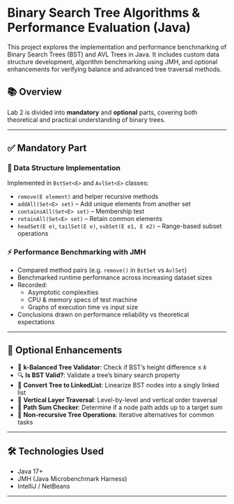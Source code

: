 # Binary Search Tree Algorithms & Performance Evaluation (Java)

This project explores the implementation and performance benchmarking of Binary Search Trees (BST) and AVL Trees in Java. It includes custom data structure development, algorithm benchmarking using JMH, and optional enhancements for verifying balance and advanced tree traversal methods.

## 📚 Overview

Lab 2 is divided into **mandatory** and **optional** parts, covering both theoretical and practical understanding of binary trees.

---

## ✅ Mandatory Part

### 🔧 Data Structure Implementation

Implemented in `BstSet<E>` and `AvlSet<E>` classes:

- `remove(E element)` and helper recursive methods
- `addAll(Set<E> set)` – Add unique elements from another set
- `containsAll(Set<E> set)` – Membership test
- `retainAll(Set<E> set)` – Retain common elements
- `headSet(E e)`, `tailSet(E e)`, `subSet(E e1, E e2)` – Range-based subset operations

### ⚡ Performance Benchmarking with JMH

- Compared method pairs (e.g. `remove()` in `BstSet` vs `AvlSet`)
- Benchmarked runtime performance across increasing dataset sizes
- Recorded:
  - Asymptotic complexities
  - CPU & memory specs of test machine
  - Graphs of execution time vs input size
- Conclusions drawn on performance reliability vs theoretical expectations

---

## 🧪 Optional Enhancements

- 🧮 **k-Balanced Tree Validator**: Check if BST’s height difference ≤ *k*
- 🔍 **Is BST Valid?**: Validate a tree’s binary search property
- 🌳 **Convert Tree to LinkedList**: Linearize BST nodes into a singly linked list
- 🔁 **Vertical Layer Traversal**: Level-by-level and vertical order traversal
- 🔎 **Path Sum Checker**: Determine if a node path adds up to a target sum
- 🔄 **Non-recursive Tree Operations**: Iterative alternatives for common tasks

---

## 🛠️ Technologies Used

- Java 17+
- JMH (Java Microbenchmark Harness)
- IntelliJ / NetBeans

---


